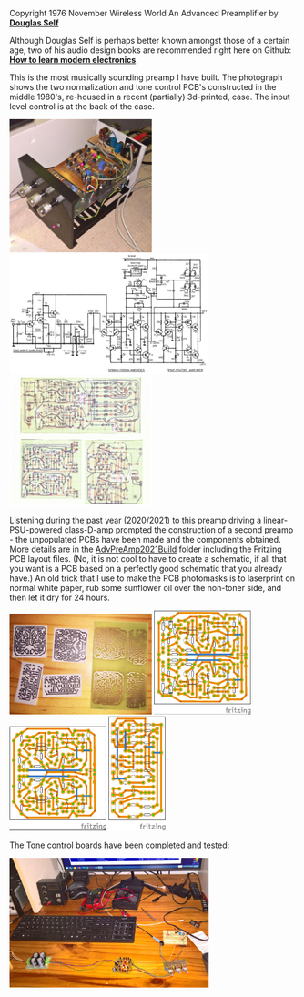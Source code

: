 Copyright 1976 November Wireless World An Advanced Preamplifier by [**Douglas Self**](http://www.douglas-self.com/ampins/library/ampartew.htm)

Although Douglas Self is perhaps better known amongst those of a certain age, two of his audio design books are recommended right here on Github: 
[**How to learn modern electronics**](https://github.com/joaocarvalhoopen/How_to_learn_modern_electronics)

This is the most musically sounding preamp I have built. The photograph shows the two normalization and tone control PCB's constructed in the middle 1980's, re-housed in a recent (partially) 3d-printed, case. The input level control is at the back of the case. 

<p align="left">
<img src="DSelfPreamp1.jpg" width="250" />  
<img src="DSelfPreamp.jpg" width="350" />   
<img src="pcb-layouts.jpg" width="250" />  	
</p>
	
Listening during the past year (2020/2021) to this preamp driving a linear-PSU-powered class-D-amp prompted the construction of a second preamp - the unpopulated PCBs have been made and the components obtained. More details are in the [AdvPreAmp2021Build](AdvPreAmp2021Build) folder including the Fritzing PCB layout files. (No, it is not cool to have to create a schematic, if all that you want is a PCB based on a perfectly good schematic that you already have.) An old trick that I use to make the PCB photomasks is to laserprint on normal white paper, rub some sunflower oil over the non-toner side, and then let it dry for 24 hours.

<p align="left">
<img src="AdvPreAmp2021Build/pcb1.jpg" width="250" />  
<img src="AdvPreAmp2021Build/AdvPreAmp1_pcb.jpg" width="170" />   
<img src="AdvPreAmp2021Build/AdvPreAmp2_pcb.jpg" width="170" />  
<img src="AdvPreAmp2021Build/AdvPreAmp3_pcb.jpg" width="100" />  
</p>

The Tone control boards have been completed and tested:
<p align="left">
<img src="AdvPreAmp2021Build/ToneControlTest.jpg" width="350" />  
</p>
